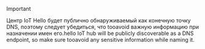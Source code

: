 > [!IMPORTANT]
> <span data-ttu-id="e2437-101">Центр IoT Hello будет публично обнаруживаемый как конечную точку DNS, поэтому следует убедиться, что tooavoid важную информацию при назначении имен его.</span><span class="sxs-lookup"><span data-stu-id="e2437-101">hello IoT hub will be publicly discoverable as a DNS endpoint, so make sure tooavoid any sensitive information while naming it.</span></span>
>
